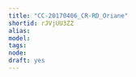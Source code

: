 ```yaml
---
title: "CC-20170406_CR-RD_Oriane"
shortid: rJVjUU3ZZ
alias: 
model: 
tags: 
node: 
draft: yes
--- 
```

 